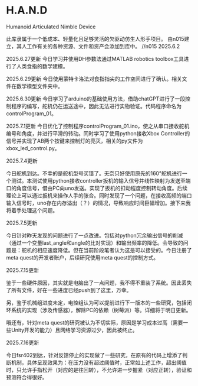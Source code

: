 # H.A.N.D

Humanoid Articulated Nimble Device

此库隶属于一个低成本、轻量化且足够灵活的欠驱动仿生人形手项目。
由n015建立，其人工作有关的各种资源、文件和资产会添加到库中。
//n015 2025.6.2

2025.6.27更新
今日学习并使用DH参数法通过MATLAB robotics toolbox工具进行了人类食指的数学建模。

2025.6.29更新
今日使用蒙特卡洛法对食指指尖的工作空间进行了确认。相关文件在数学模型文件夹中。

2025.6.30更新
今日学习了arduino的基础使用方法，借助chatGPT进行了一段控制程序的编写，舵机仍在运送途中，因此无法进行实物验证。代码程序命名为controlProgram\_01。

2025.7.1更新
今日优化了控制程序controlProgram\_01.ino，使之从串口接收舵机编号和角度，并进行平滑的转动。同时学习了使用python接收Xbox Controller的信号并实现了AB两个按键来控制灯的亮灭，相关的py文件为xbox\_led\_control.py。

2025.7.4更新

今日舵机到达。不幸的是舵机型号买错了。无奈只好使用原先的160°舵机进行一个测试。本测试使用python接收controller扳机的输入信号并线性映射为发送至端口的角度信号，借由PC向uno发送。实现了扳机的扣动程度控制转动角度。后续理论上可以通过扳机来操作人手的张合。同时发现了一个问题，在接收高频的端口输入信号时，uno存在内存溢出（？）的情况，导致响应时间巨幅增加。接下来我将着手处理这个问题。

2025.7.5更新

今日针对昨天发现的问题进行了一点改进。包括对python冗余输出信号的削减（通过一个变量last\_angle和angle的比对实现）和输出频率的降低。会导致的问题是：舵机的相应速度降低。但在当前阶段笔者认为这是可以接受的。今日注册了meta quest的开发者账户，后续研究使用meta quest的控制方式。

2025.7.15更新

鉴于一些硬件原因，其实就是电脑出了一点问题，我不得不重装了系统。因此丢失了所有文件，好在一些进度已经push到了这里，万幸。

另，鉴于机械组进度未定，电控组认为可以提前进行下一版本的一些研究，包括闭环系统的实现（涉及传感器），解除PC的依赖（树莓派）等。详细将于明日更新。

哦还有，针对meta quest的研究被认为不切实际，原因是学习成本过高（需要一些Unity开发的能力）且网络学习资源过少，因此被终止。

2025.7.16更新

今日fsr402到达，针对反馈停止的实现做了一些研究，在原有的代码上增添了判断机制，具体呈现效果为：在压力没有超过阈值时，正常如上述工作，超出阈值时，只允许手指松开（对应的是往回转），不允许进一步握紧（对应正转），验证和预测符合得很好。

